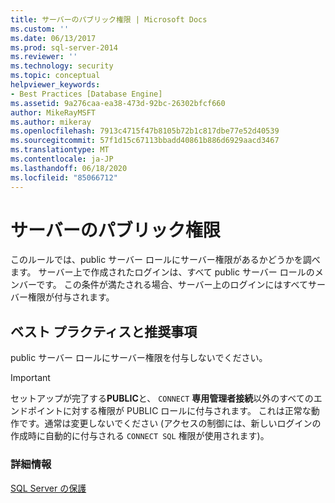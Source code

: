 ```yaml
---
title: サーバーのパブリック権限 | Microsoft Docs
ms.custom: ''
ms.date: 06/13/2017
ms.prod: sql-server-2014
ms.reviewer: ''
ms.technology: security
ms.topic: conceptual
helpviewer_keywords:
- Best Practices [Database Engine]
ms.assetid: 9a276caa-ea38-473d-92bc-26302bfcf660
author: MikeRayMSFT
ms.author: mikeray
ms.openlocfilehash: 7913c4715f47b8105b72b1c817dbe77e52d40539
ms.sourcegitcommit: 57f1d15c67113bbadd40861b886d6929aacd3467
ms.translationtype: MT
ms.contentlocale: ja-JP
ms.lasthandoff: 06/18/2020
ms.locfileid: "85066712"
---
```

# <a name="server-public-permissions"></a>サーバーのパブリック権限
  このルールでは、public サーバー ロールにサーバー権限があるかどうかを調べます。 サーバー上で作成されたログインは、すべて public サーバー ロールのメンバーです。 この条件が満たされる場合、サーバー上のログインにはすべてサーバー権限が付与されます。  
  
## <a name="best-practices-recommendations"></a>ベスト プラクティスと推奨事項  
 public サーバー ロールにサーバー権限を付与しないでください。  
  
> [!IMPORTANT]  
>  セットアップが完了する**PUBLIC**と、 `CONNECT` **専用管理者接続**以外のすべてのエンドポイントに対する権限が PUBLIC ロールに付与されます。 これは正常な動作です。通常は変更しないでください (アクセスの制御には、新しいログインの作成時に自動的に付与される `CONNECT SQL` 権限が使用されます)。  
  
### <a name="for-more-information"></a>詳細情報  
 [SQL Server の保護](../security/securing-sql-server.md)  
  
  
